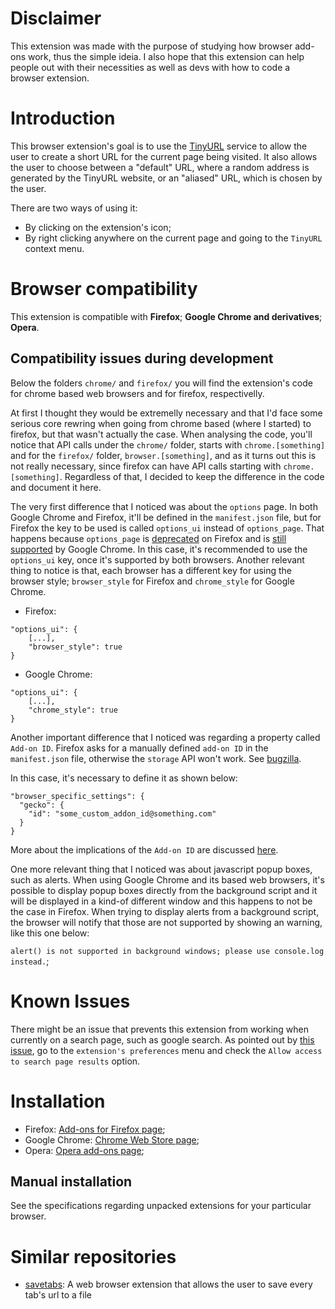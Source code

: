 # Disclaimer
This extension was made with the purpose of studying how browser add-ons work, thus the simple ideia. I also hope that this extension can help people out with their necessities as well as devs with how to code a browser extension.

# Introduction
This browser extension's goal is to use the [TinyURL](https://www.tinyurl.com) service to allow the user to create a short URL for the current page being visited. It also allows the user to choose between a "default" URL, where a random address is generated by the TinyURL website, or an "aliased" URL, which is chosen by the user.

There are two ways of using it:
* By clicking on the extension's icon;
* By right clicking anywhere on the current page and going to the `TinyURL` context menu.

# Browser compatibility
This extension is compatible with **Firefox**; **Google Chrome and derivatives**; **Opera**.

## Compatibility issues during development
Below the folders `chrome/` and `firefox/` you will find the extension's code for chrome based web browsers and for firefox, respectivelly.

At first I thought they would be extremelly necessary and that I'd face some serious core rewring when going from chrome based (where I started) to firefox, but that wasn't actually the case. When analysing the code, you'll notice that API calls under the `chrome/` folder, starts with `chrome.[something]` and for the `firefox/` folder, `browser.[something]`, and as it turns out this is not really necessary, since firefox can have API calls starting with `chrome.[something]`. Regardless of that, I decided to keep the difference in the code and document it here.

The very first difference that I noticed was about the `options` page. In both Google Chrome and Firefox, it'll be defined in the `manifest.json` file, but for Firefox the key to be used is called `options_ui` instead of `options_page`. That happens because `options_page` is [deprecated](https://developer.mozilla.org/en-US/docs/Mozilla/Add-ons/WebExtensions/manifest.json/options_page) on Firefox and is [still supported](https://developer.chrome.com/extensions/manifest) by Google Chrome. In this case, it's recommended to use the `options_ui` key, once it's supported by both browsers. Another relevant thing to notice is that, each browser has a different key for using the browser style; `browser_style` for Firefox and `chrome_style` for Google Chrome.

* Firefox:
```
"options_ui": {
	[...],
	"browser_style": true
}
```
* Google Chrome:
```
"options_ui": {
	[...],
	"chrome_style": true
}
```

Another important difference that I noticed was regarding a property called `Add-on ID`. Firefox asks for a manually defined `add-on ID` in the `manifest.json` file, otherwise the `storage` API won't work. See [bugzilla](https://bugzilla.mozilla.org/show_bug.cgi?id=1323228).

In this case, it's necessary to define it as shown below:
```
"browser_specific_settings": {
  "gecko": {
    "id": "some_custom_addon_id@something.com"
  }
}
```

More about the implications of the `Add-on ID` are discussed [here](https://extensionworkshop.com/documentation/develop/extensions-and-the-add-on-id/).


One more relevant thing that I noticed was about javascript popup boxes, such as alerts. When using Google Chrome and its based web browsers, it's possible to display popup boxes directly from the background script and it will be displayed in a kind-of different window and this happens to not be the case in Firefox. When trying to display alerts from a background script, the browser will notify that those are not supported by showing an warning, like this one below:

`alert() is not supported in background windows; please use console.log instead.`;

# Known Issues
There might be an issue that prevents this extension from working when currently on a search page, such as google search. As pointed out by [this issue](https://forums.opera.com/topic/31645/solved-this-page-cannot-be-scripted-due-to-an-extensionssettings-policy), go to the `extension's preferences` menu and check the `Allow access to search page results` option.

# Installation
* Firefox: [Add-ons for Firefox page](https://addons.mozilla.org/en-US/firefox/addon/tinyurl-otf);
* Google Chrome: [Chrome Web Store page](); 
* Opera: [Opera add-ons page]();

## Manual installation
See the specifications regarding unpacked extensions for your particular browser.

# Similar repositories
* [savetabs](https://github.com/pvpscript/savetabs): A web browser extension that allows the user to save every tab's url to a file
